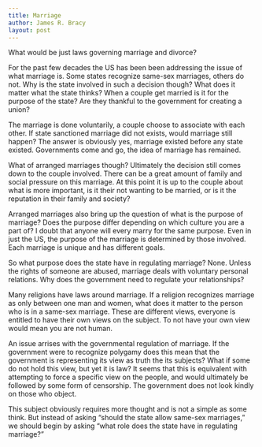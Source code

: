 ```yaml
---
title: Marriage
author: James R. Bracy
layout: post
---
```


What would be just laws governing marriage and divorce?

For the past few decades the US has been been addressing the issue of what
marriage is. Some states recognize same-sex marriages, others do not. Why
is the state involved in such a decision though? What does it matter
what the state thinks? When a couple get married is it for the purpose of
the state? Are they thankful to the government for creating a union?

The marriage is done voluntarily, a couple choose to associate with each
other. If state sanctioned marriage did not exists, would marriage still
happen? The answer is obviously yes, marriage existed before any state
existed. Governments come and go, the idea of marriage has remained.

What of arranged marriages though? Ultimately the decision still comes
down to the couple involved. There can be a great amount of family and
social pressure on this marriage. At this point it is up to the couple
about what is more important, is it their not wanting to be married,
or is it the reputation in their family and society?

Arranged marriages also bring up the question of what is the purpose of
marriage? Does the purpose differ depending on which culture you are a
part of? I doubt that anyone will every marry for the same purpose. Even
in just the US, the purpose of the marriage is determined by those
involved. Each marriage is unique and has different goals.

So what purpose does the state have in regulating marriage? None. Unless
the rights of someone are abused, marriage deals with voluntary
personal relations. Why does the government need to regulate your
relationships?

Many religions have laws around marriage. If a religion recognizes marriage
as only between one man and women, what does it matter to the person who is
in a same-sex marriage. These are different views, everyone is entitled to
have their own views on the subject. To not have your own view would mean you
are not human.

An issue arrises with the governmental regulation of marriage. If the
government were to recognize polygamy does this mean that the
government is representing its view as truth the its subjects? What
if some do not hold this view, but yet it is law? It seems that this
is equivalent with attempting to force a specific view on the people,
and would ultimately be followed by some form of censorship. The
government does not look kindly on those who object.

This subject obviously requires more thought and is not a simple as
some think. But instead of asking &#8220;should the state allow same-sex
marriages,&#8221; we should begin by asking &#8220;what role does the state have
in regulating marriage?&#8221;